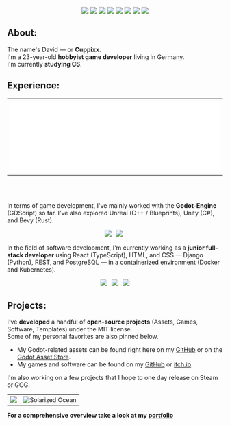 <p align="center">
  <a href="https://github.com/Cuppixx"><img src="https://komarev.com/ghpvc/?username=Cuppixx&color=blue&style=flat" /></a>
  <a href="https://github.com/Cuppixx?tab=repositories"><img src="https://img.shields.io/badge/Repos-32-blue?style=flat" /></a>
  <a href="https://github.com/Cuppixx?tab=repositories"><img src="https://img.shields.io/badge/Public%20Repos-16-blue?style=flat" /></a>
  <a href="https://gist.github.com/Cuppixx"><img src="https://img.shields.io/badge/Gists-2-blue?style=flat" /></a>
  <a href="https://github.com/Cuppixx?tab=packages"><img src="https://img.shields.io/badge/Packages-0-478CBF?style=flat" /></a>
  <a href="https://www.youtube.com/watch?v=7IOG92WEkOc"><img src="https://img.shields.io/badge/GOAT-Outward-blue?style=flat" /></a>
  <a href="https://godotengine.org"><img src="https://img.shields.io/badge/Engine-Godot-478CBF?style=flat" /></a>
  <a href="https://github.com/Cuppixx"><img src="https://img.shields.io/badge/GitHub%20Since-2022-blue?style=flat" /></a>
</p>

## About:
The name's David — or **Cuppixx**.  
I'm a 23-year-old **hobbyist game developer** living in Germany.  
I'm currently **studying CS**.


## Experience:
<div align="center">
  <table>
    <tbody>
      <tr>
        <td><img src="https://raw.githubusercontent.com/Cuppixx/Cuppixx/main/metrics.plugin.languages.svg"/></td>
      </tr>
    </tbody>
  </table>
</div>
<br><br>

In terms of game development, I've mainly worked with the **Godot-Engine** (GDScript) so far. I've also explored Unreal (C++ / Blueprints), Unity (C#), and Bevy (Rust).
<p align="center">
  <a href="https://godotengine.org"><img src="https://img.shields.io/badge/Engine-Godot-478CBF?style=flat&logo=godot-engine&logoColor=white" style="margin-right:6px;" /></a>
  <a href="https://isocpp.org/std/standing-documents"><img src="https://img.shields.io/badge/Language-C++-00599C?style=flat&logo=cplusplus&logoColor=white" style="margin-right:6px;" /></a>
</p>

  In the field of software development, I'm currently working as a **junior full-stack developer** using React (TypeScript), HTML, and CSS — Django (Python), REST, and PostgreSQL — in a containerized environment (Docker and Kubernetes).
<p align="center">
  <a href="https://reactnative.dev"><img src="https://img.shields.io/badge/Frontend-React-blue?style=flat&logo=react" style="margin-right:6px;" /></a>
  <a href="https://www.djangoproject.com"><img src="https://img.shields.io/badge/Backend-Django-green?style=flat&logo=django" style="margin-right:6px;" /></a>
  <a href="https://www.docker.com"><img src="https://img.shields.io/badge/DevOps-Docker-blue?style=flat&logo=docker" /></a>
</p>

## Projects:

I've **developed** a handful of **open-source projects** (Assets, Games, Software, Templates) under the MIT license.  
Some of my personal favorites are also pinned below.

- My Godot-related assets can be found right here on my [GitHub](https://github.com/Cuppixx?tab=repositories) or on the [Godot Asset Store](https://godotengine.org/asset-library/asset?user=CuppiXD).
- My games and software can be found on my [GitHub](https://github.com/Cuppixx?tab=repositories) or [itch.io](https://cuppixx.itch.io).

I'm also working on a few projects that I hope to one day release on Steam or GOG.

<table>
  <tbody>
    <tr>
      <td><img src="https://github-readme-stats.vercel.app/api?username=Cuppixx&show_icons=true&count_private=true&hide_title=true&theme=transparent&hide_border=true"/></td>
      <td><img src="https://nirzak-streak-stats.vercel.app/?user=Cuppixx&theme=transparent&hide_border=true" alt="Solarized Ocean"/></td>
    </tr>
  </tbody>
</table>

**For a comprehensive overview take a look at my [portfolio](https://cuppixx.github.io)**
